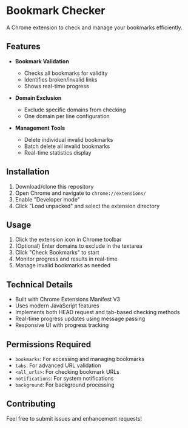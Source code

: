 # Bookmark Checker

A Chrome extension to check and manage your bookmarks efficiently.

## Features

- **Bookmark Validation**
  - Checks all bookmarks for validity
  - Identifies broken/invalid links
  - Shows real-time progress

- **Domain Exclusion**
  - Exclude specific domains from checking
  - One domain per line configuration

- **Management Tools**
  - Delete individual invalid bookmarks
  - Batch delete all invalid bookmarks
  - Real-time statistics display

## Installation

1. Download/clone this repository
2. Open Chrome and navigate to `chrome://extensions/`
3. Enable "Developer mode"
4. Click "Load unpacked" and select the extension directory

## Usage

1. Click the extension icon in Chrome toolbar
2. (Optional) Enter domains to exclude in the textarea
3. Click "Check Bookmarks" to start
4. Monitor progress and results in real-time
5. Manage invalid bookmarks as needed

## Technical Details

- Built with Chrome Extensions Manifest V3
- Uses modern JavaScript features
- Implements both HEAD request and tab-based checking methods
- Real-time progress updates using message passing
- Responsive UI with progress tracking

## Permissions Required

- `bookmarks`: For accessing and managing bookmarks
- `tabs`: For advanced URL validation
- `<all_urls>`: For checking bookmark URLs
- `notifications`: For system notifications
- `background`: For background processing

## Contributing

Feel free to submit issues and enhancement requests!
